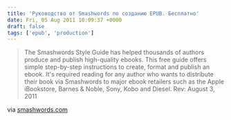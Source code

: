```yaml
---
title: 'Руководство от Smashwords по созданию EPUB. Бесплатно'
date: Fri, 05 Aug 2011 10:09:37 +0000
draft: false
tags: ['epub', 'production']
---
```


> The Smashwords Style Guide has helped thousands of authors produce and publish high-quality ebooks. This free guide offers simple step-by-step instructions to create, format and publish an ebook. It's required reading for any author who wants to distribute their book via Smashwords to major ebook retailers such as the Apple iBookstore, Barnes & Noble, Sony, Kobo and Diesel. Rev: August 3, 2011

via [smashwords.com](http://www.smashwords.com/books/view/52#longdescr)